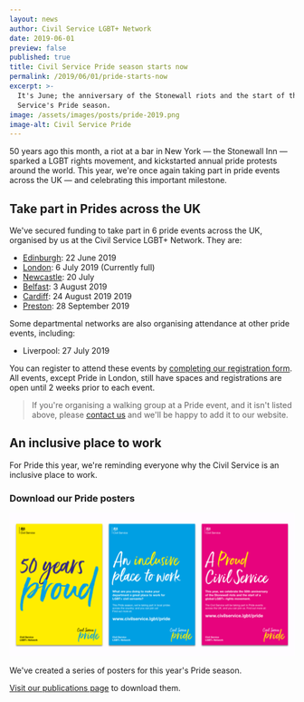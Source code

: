 ```yaml
---
layout: news
author: Civil Service LGBT+ Network
date: 2019-06-01
preview: false
published: true
title: Civil Service Pride season starts now
permalink: /2019/06/01/pride-starts-now
excerpt: >-
  It's June; the anniversary of the Stonewall riots and the start of the Civil
  Service's Pride season.
image: /assets/images/posts/pride-2019.png
image-alt: Civil Service Pride
---
```

50 years ago this month, a riot at a bar in New York — the Stonewall Inn — sparked a LGBT rights movement, and kickstarted annual pride protests around the world. This year, we're once again taking part in pride events across the UK — and celebrating this important milestone.

## Take part in Prides across the UK

We've secured funding to take part in 6 pride events across the UK, organised by us at the Civil Service LGBT+ Network. They are:

- [Edinburgh](https://www.civilservice.lgbt/event/2019-06-15-pride-in-london/): 22 June 2019
- [London](https://www.civilservice.lgbt/event/2019-07-06-pride-in-london/): 6 July 2019 (Currently full)
- [Newcastle](https://www.civilservice.lgbt/event/2019-07-20-northern-pride-newcastle/): 20 July 
- [Belfast](https://www.civilservice.lgbt/event/2019-08-03-pride-belfast/): 3 August 2019
- [Cardiff](https://www.civilservice.lgbt/event/2019-08-24-pride-cymru-cardiff/): 24 August 2019
2019
- [Preston](https://www.civilservice.lgbt/event/2019-09-28-pride-preston/): 28 September 2019

Some departmental networks are also organising attendance at other pride events, including:

- Liverpool: 27 July 2019

You can register to attend these events by [completing our registration form](https://forms.gle/23Trq8wuLa7VroJJ9). All events, except Pride in London, still have spaces and registrations are open until 2 weeks prior to each event.

> If you're organising a walking group at a Pride event, and it isn't listed above, please [contact us](/about/contact-us/) and we'll be happy to add it to our website.

## An inclusive place to work

For Pride this year, we're reminding everyone why the Civil Service is an inclusive place to work.


### Download our Pride posters

![Image of the posters](/assets/images/posts/pride-posters.png)

We've created a series of posters for this year's Pride season. 

[Visit our publications page]() to download them.